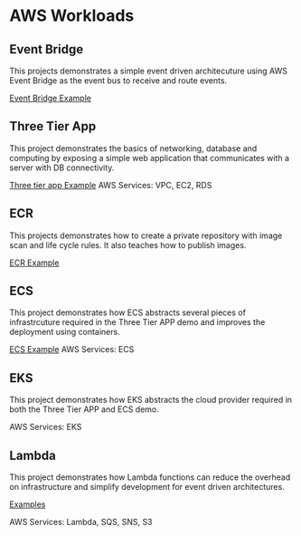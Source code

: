 # AWS Workloads

## Event Bridge
This projects demonstrates a simple event driven architecuture using AWS Event Bridge as the event bus to receive and route events.

[Event Bridge Example](./event-bridge/)

## Three Tier App
This project demonstrates the basics of networking, database and computing by exposing a simple web application that communicates with a server with DB connectivity.

[Three tier app Example](./three-tier-app/)
AWS Services: VPC, EC2, RDS

## ECR
This projects demonstrates how to create a private repository with image scan and life cycle rules. It also teaches how to publish images.

[ECR Example](/ecr/)

## ECS
This project demonstrates how ECS abstracts several pieces of infrastrcuture required in the Three Tier APP demo and improves the deployment using containers.

[ECS Example](/ecs/)
AWS Services: ECS

## EKS
This project demonstrates how EKS abstracts the cloud provider required in both the Three Tier APP and ECS demo.

AWS Services: EKS

## Lambda
This project demonstrates how Lambda functions can reduce the overhead on infrastructure and simplify development for event driven architectures.

[Examples](./lambda/)

AWS Services: Lambda, SQS, SNS, S3
